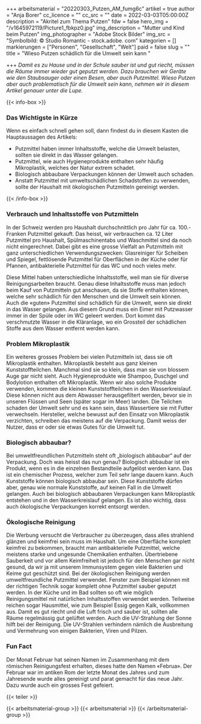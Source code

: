 +++
arbeitsmaterial = "20220303_Putzen_AM_fumg6c"
artikel = true
author = "Anja Borer"
cc_licence = ""
cc_src = ""
date = 2022-03-03T05:00:00Z
description = "Akritel zum Thema Putzen"
fdw = false
hero_img = "/v1645972119/Picture1_fbkpz0.jpg"
img_description = "Mutter und Kind beim Putzen"
img_photographer = "Adobe Stock Bilder"
img_src = "Symbolbild: © Studio Romantic - stock.adobe. com"
kategorien = []
markierungen = ["Personen", "Gesellschaft", "Welt"]
paid = false
slug = ""
title = "Wieso Putzen schädlich für die Umwelt sein kann "

+++
_Damit es zu Hause und in der Schule sauber ist und gut riecht, müssen die Räume immer wieder gut geputzt werden. Dazu brauchen wir Geräte wie den Staubsauger oder einen Besen, aber auch Putzmittel. Wieso Putzen aber auch problematisch für die Umwelt sein kann, nehmen wir in diesem Artikel genauer unter die Lupe._

{{< info-box >}}
<h3>Das Wichtigste in Kürze</h3>

<p>Wenn es einfach schnell gehen soll, dann findest du in diesem Kasten die Hauptaussagen des Artikels:</p>

<ul>

<li>Putzmittel haben immer Inhaltsstoffe, welche die Umwelt belasten, sollten sie direkt in das Wasser gelangen.</li>

<li>Putzmittel, wie auch Hygieneprodukte enthalten sehr häufig Mikroplastik, welches der Natur extrem schadet.</li>

<li>Biologisch abbaubare Verpackungen können der Umwelt auch schaden.</li>

<li>Anstatt Putzmittel mit umweltschädlichen Schadstoffen zu verwenden, sollte der Haushalt mit ökologischen Putzmitteln gereinigt werden.</li>

</ul>
{{< /info-box >}}

### Verbrauch und Inhaltsstoffe von Putzmitteln

In der Schweiz werden pro Haushalt durchschnittlich pro Jahr für ca. 100.- Franken Putzmittel gekauft. Das heisst, wir verbrauchen ca. 12 Liter Putzmittel pro Haushalt, Spülmaschinentabs und Waschmittel sind da noch nicht eingerechnet. Dabei gibt es eine grosse Vielfalt an Putzmitteln mit ganz unterschiedlichen Verwendungszwecken: Glasreiniger für Scheiben und Spiegel, fettlösende Putzmittel für Oberflächen in der Küche oder für Pfannen, antibakterielle Putzmittel für das WC und noch vieles mehr.

Diese Mittel haben unterschiedliche Inhaltsstoffe, weil man sie für diverse Reinigungsarbeiten braucht. Genau diese Inhaltsstoffe muss man jedoch beim Kauf von Putzmitteln gut anschauen, da sie Stoffe enthalten können, welche sehr schädlich für den Menschen und die Umwelt sein können. Auch die «guten» Putzmittel sind schädlich für die Umwelt, wenn sie direkt in das Wasser gelangen. Aus diesem Grund muss ein Eimer mit Putzwasser immer in der Spüle oder im WC geleert werden. Dort kommt das verschmutzte Wasser in die Kläranlage, wo ein Grossteil der schädlichen Stoffe aus dem Wasser entfernt werden kann.

### Problem Mikroplastik

Ein weiteres grosses Problem bei vielen Putzmitteln ist, dass sie oft Mikroplastik enthalten. Mikroplastik besteht aus ganz kleinen Kunststoffteilchen. Manchmal sind sie so klein, dass man sie von blossem Auge gar nicht sieht. Auch Hygieneprodukte wie Shampoo, Duschgel und Bodylotion enthalten oft Mikroplastik. Wenn wir also solche Produkte verwenden, kommen die kleinen Kunststoffteilchen in den Wasserkreislauf. Diese können nicht aus dem Abwasser herausgefiltert werden, bevor sie in unseren Flüssen und Seen (später sogar im Meer) landen. Die Teilchen schaden der Umwelt sehr und es kann sein, dass Wassertiere sie mit Futter verwechseln. Hersteller, welche bewusst auf den Einsatz von Mikroplastik verzichten, schreiben das meistens auf die Verpackung. Damit weiss der Nutzer, dass er oder sie etwas Gutes für die Umwelt tut.

### Biologisch abbaubar?

Bei umweltfreundlichen Putzmitteln steht oft „biologisch abbaubar“ auf der Verpackung. Doch was heisst das nun genau? Biologisch abbaubar ist ein Produkt, wenn es in die einzelnen Bestandteile aufgelöst werden kann. Das ist ein chemischer Prozess, welcher zum Teil sehr lange dauern kann. Auch Kunststoffe können biologisch abbaubar sein. Diese Kunststoffe dürfen aber, genau wie normale Kunststoffe, auf keinen Fall in die Umwelt gelangen. Auch bei biologisch abbaubaren Verpackungen kann Mikroplastik entstehen und in den Wasserkreislauf gelangen. Es ist also wichtig, dass auch ökologische Verpackungen korrekt entsorgt werden.

### Ökologische Reinigung

Die Werbung versucht die Verbraucher zu überzeugen, dass alles strahlend glänzen und keimfrei sein muss im Haushalt. Um eine Oberfläche komplett keimfrei zu bekommen, braucht man antibakterielle Putzmittel, welche meistens starke und ungesunde Chemikalien enthalten. Übertriebene Sauberkeit und vor allem Keimfreiheit ist jedoch für den Menschen gar nicht gesund, da wir ja mit unserem Immunsystem gegen viele Bakterien und Keime gut geschützt sind. Bei der ökologischen Reinigung werden umweltfreundliche Putzmittel verwendet. Fenster zum Beispiel können mit der richtigen Technik sogar komplett ohne Putzmittel sauber geputzt werden. In der Küche und im Bad sollten so oft wie möglich Reinigungsmittel mit natürlichen Inhaltsstoffen verwendet werden. Teilweise reichen sogar Hausmittel, wie zum Beispiel Essig gegen Kalk, vollkommen aus. Damit es gut riecht und die Luft frisch und sauber ist, sollten alle Räume regelmässig gut gelüftet werden. Auch die UV-Strahlung der Sonne hilft bei der Reinigung. Die UV-Strahlen verhindern nämlich die Ausbreitung und Vermehrung von einigen Bakterien, Viren und Pilzen.

### Fun Fact

Der Monat Februar hat seinen Namen im Zusammenhang mit dem römischen Reinigungsfest erhalten, dieses hatte den Namen «Februa». Der Februar war im antiken Rom der letzte Monat des Jahres und zum Jahresende wurde alles gereinigt und parat gemacht für das neue Jahr. Dazu wurde auch ein grosses Fest gefeiert.

{{< teiler >}}

{{< arbeitsmaterial-group >}}
{{< arbeitsmaterial >}}
{{< /arbeitsmaterial-group >}}
